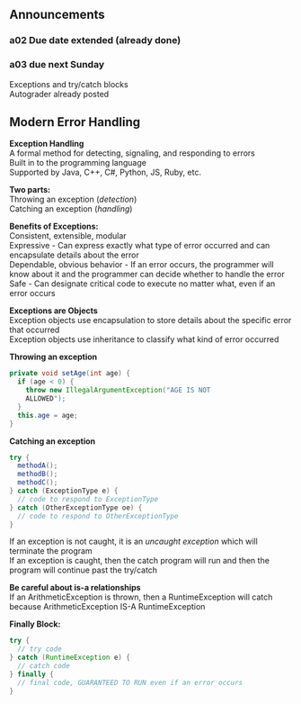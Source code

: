 ## Announcements
### a02 Due date extended (already done)
### a03 due next Sunday
Exceptions and try/catch blocks  
Autograder already posted

## Modern Error Handling
**Exception Handling**  
A formal method for detecting, signaling, and responding to
errors  
Built in to the programming language  
Supported by Java, C++, C#, Python, JS, Ruby, etc.  

**Two parts:**  
Throwing an exception (*detection*)  
Catching an exception (*handling*)  

**Benefits of Exceptions:**  
Consistent, extensible, modular  
Expressive - Can express exactly what type of error occurred
and can encapsulate details about the error  
Dependable, obvious behavior - If an error occurs, the
programmer will know about it and the programmer can decide
whether to handle the error  
Safe - Can designate critical code to execute no matter
what, even if an error occurs  

**Exceptions are Objects**  
Exception objects use encapsulation to store details about
the specific error that occurred  
Exception objects use inheritance to classify what kind of
error occurred  

**Throwing an exception**  
```Java
private void setAge(int age) {
  if (age < 0) {
    throw new IllegalArgumentException("AGE IS NOT
    ALLOWED");
  }
  this.age = age;
}
```

**Catching an exception**  
```Java
try {
  methodA();
  methodB();
  methodC();
} catch (ExceptionType e) {
  // code to respond to ExceptionType
} catch (OtherExceptionType oe) {
  // code to respond to OtherExceptionType
}
```
If an exception is not caught, it is an *uncaught exception*
which will terminate the program  
If an exception is caught, then the catch program will run
and then the program will continue past the try/catch  

**Be careful about is-a relationships**  
If an ArithmeticException is thrown, then
a RuntimeException will catch because ArithmeticException
IS-A RuntimeException  

**Finally Block:**  
```Java
try {
  // try code
} catch (RuntimeException e) {
  // catch code
} finally {
  // final code, GUARANTEED TO RUN even if an error occurs
}
```
